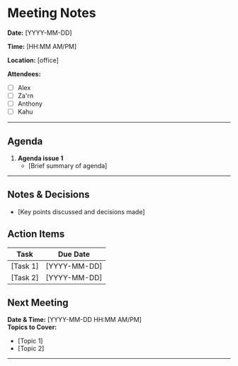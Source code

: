 # Meeting Notes

**Date:** [YYYY-MM-DD]  

**Time:** [HH:MM AM/PM]  

**Location:** [office]  

**Attendees:**  
- [ ] Alex
- [ ] Za'rn
- [ ] Anthony
- [ ] Kahu

---

## Agenda
1. **Agenda issue 1**
   - [Brief summary of agenda]
---

## Notes & Decisions
- [Key points discussed and decisions made]

## Action Items
| Task | Due Date |
|------|----------|
| [Task 1] | [YYYY-MM-DD] |
| [Task 2] | [YYYY-MM-DD] |

## Next Meeting
**Date & Time:** [YYYY-MM-DD HH:MM AM/PM]  
**Topics to Cover:**
- [Topic 1]
- [Topic 2]

---
